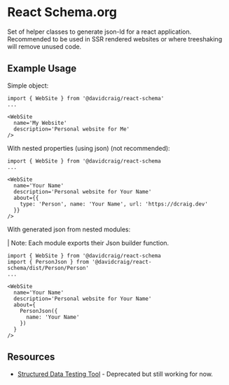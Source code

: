 # React Schema.org

Set of helper classes to generate json-ld for a react application.
Recommended to be used in SSR rendered websites or where treeshaking will remove unused code.


## Example Usage

Simple object:

    import { WebSite } from '@davidcraig/react-schema'
    ...

    <WebSite
      name='My Website'
      description='Personal website for Me'
    />

With nested properties (using json) (not recommended):

    import { WebSite } from '@davidcraig/react-schema
    ...

    <WebSite
      name='Your Name'
      description='Personal website for Your Name'
      about={{
        type: 'Person', name: 'Your Name', url: 'https://dcraig.dev'
      }}
    />

With generated json from nested modules:

| Note: Each module exports their Json builder function.

    import { WebSite } from '@davidcraig/react-schema
    import { PersonJson } from '@davidcraig/react-schema/dist/Person/Person'
    ...

    <WebSite
      name='Your Name'
      description='Personal website for Your Name'
      about={
        PersonJson({
          name: 'Your Name'
        })
      }
    />

## Resources

 - [Structured Data Testing Tool](https://search.google.com/structured-data/testing-tool/) - Deprecated but still working for now.
